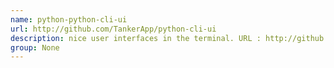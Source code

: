 ```yaml
---
name: python-python-cli-ui
url: http://github.com/TankerApp/python-cli-ui
description: nice user interfaces in the terminal. URL : http://github.com/TankerApp/python-cli-ui Groups : None
group: None
---
```

